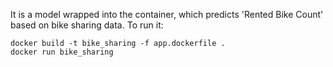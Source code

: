 It is a model wrapped into the container, which predicts 'Rented Bike Count' based on bike sharing​ data.
To run it:
```
docker build -t bike_sharing -f app.dockerfile .
docker run bike_sharing
```